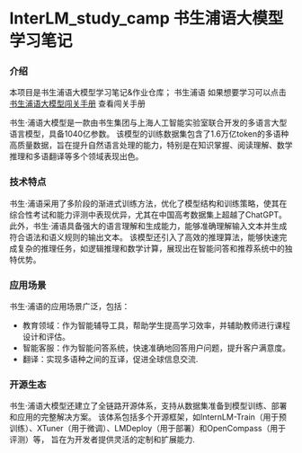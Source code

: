 # InterLM_study_camp  书生浦语大模型学习笔记
### 介绍
本项目是书生浦语大模型学习笔记&作业仓库；
书生浦语
如果想要学习可以点击[书生浦语大模型闯关手册](https://aicarrier.feishu.cn/wiki/XBO6wpQcSibO1okrChhcBkQjnsf) 查看闯关手册

书生·浦语大模型是一款由书生集团与上海人工智能实验室联合开发的多语言大型语言模型，具备1040亿参数。
该模型的训练数据集包含了1.6万亿token的多语种高质量数据，旨在提升自然语言处理的能力，特别是在知识掌握、阅读理解、数学推理和多语翻译等多个领域表现出色。
### 技术特点
书生·浦语采用了多阶段的渐进式训练方法，优化了模型结构和训练策略，使其在综合性考试和能力评测中表现优异，尤其在中国高考数据集上超越了ChatGPT。
此外，书生·浦语具备强大的语言理解和生成能力，能够准确理解输入文本并生成符合语法和语义规则的输出文本。
该模型还引入了高效的推理算法，能够快速完成复杂的推理任务，如逻辑推理和数学计算，展现出在智能问答和推荐系统中的独特优势。
### 应用场景
书生·浦语的应用场景广泛，包括：
- 教育领域：作为智能辅导工具，帮助学生提高学习效率，并辅助教师进行课程设计和评估。
- 智能客服：作为智能问答系统，快速准确地回答用户问题，提升客户满意度。
- 翻译：实现多语种之间的互译，促进全球信息交流.
### 开源生态
书生·浦语大模型还建立了全链路开源体系，支持从数据集准备到模型训练、部署和应用的完整解决方案。
该体系包括多个开源框架，如InternLM-Train（用于预训练）、XTuner（用于微调）、LMDeploy（用于部署）和OpenCompass（用于评测）等，
旨在为开发者提供灵活的定制和扩展能力.

